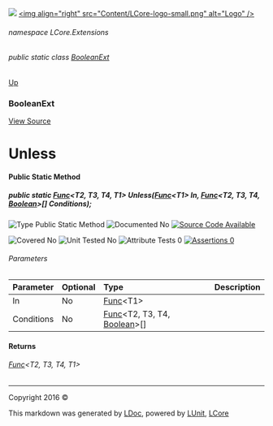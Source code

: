 ![](Content/LCore-banner-small.png "")
[&lt;img align=&quot;right&quot; src=&quot;Content/LCore-logo-small.png&quot; alt=&quot;Logo&quot; /&gt;](../README.md)

###### namespace LCore.Extensions

###### public static class [BooleanExt](docs/BooleanExt.md)
[Up](docs/BooleanExt.md)

### BooleanExt
[View Source](Extensions/Methods/BooleanExt.cs)

# Unless

#### Public Static Method

##### public static <a href="https://msdn.microsoft.com/en-us/library/bb549430.aspx" alt="" target="_blank">Func</a>&lt;T2, T3, T4, T1&gt; Unless(<a href="https://msdn.microsoft.com/en-us/library/bb534960.aspx" alt="" target="_blank">Func</a>&lt;T1&gt; In, <a href="https://msdn.microsoft.com/en-us/library/bb549430.aspx" alt="" target="_blank">Func</a>&lt;T2, T3, T4, <a href="https://msdn.microsoft.com/en-us/library/system.boolean.aspx" alt="">Boolean</a>&gt;[] Conditions);

![Type Public Static Method](http://b.repl.ca/v1/Type-Public%20Static%20Method-blue.png "")     ![Documented No](http://b.repl.ca/v1/Documented-No-red.png "") [![Source Code Available](http://b.repl.ca/v1/Source%20Code-Available-brightgreen.png "")](Extensions/Methods/BooleanExt.cs#L1178)

![Covered No](http://b.repl.ca/v1/Covered-No-red.png "") ![Unit Tested No](http://b.repl.ca/v1/Unit%20Tested-No-lightgrey.png "") ![Attribute Tests 0](http://b.repl.ca/v1/Attribute%20Tests-0-lightgrey.png "") [![Assertions 0](http://b.repl.ca/v1/Assertions-0-lightgrey.png "")](Extensions/Methods/BooleanExt.cs)

###### Parameters

Parameter | Optional | Type | Description
:---  | :---  | :---  | :--- 
In | No | <a href="https://msdn.microsoft.com/en-us/library/bb534960.aspx" alt="" target="_blank">Func</a>&lt;T1&gt; | 
Conditions | No | <a href="https://msdn.microsoft.com/en-us/library/bb549430.aspx" alt="" target="_blank">Func</a>&lt;T2, T3, T4, [Boolean](https://msdn.microsoft.com/en-us/library/system.boolean.aspx)&gt;[] | 


#### Returns

###### <a href="https://msdn.microsoft.com/en-us/library/bb549430.aspx" alt="" target="_blank">Func</a>&lt;T2, T3, T4, T1&gt;



---

Copyright 2016 &copy; [](../README.md) [](../TableOfContents.md)

This markdown was generated by [LDoc](https://github.com/CodeSingularity/LDoc), powered by [LUnit](https://github.com/CodeSingularity/LUnit), [LCore](https://github.com/CodeSingularity/LCore)
